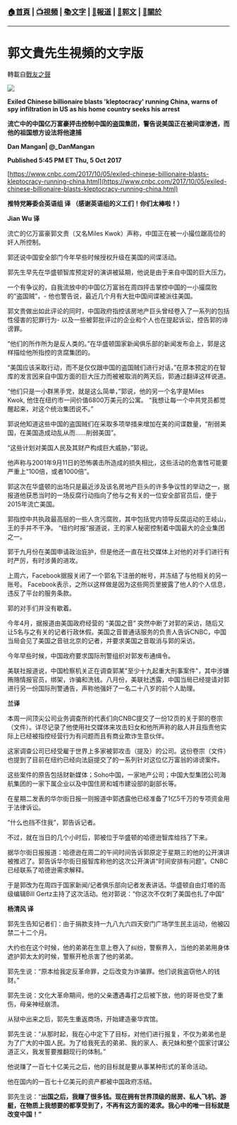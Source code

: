 ###  [:house:首頁](https://github.com/ourhimalayas/home) | [:tv:視頻](https://github.com/ourhimalayas/videos) | [:books:文字](https://github.com/ourhimalayas/txt) | [:newspaper:報道](https://github.com/ourhimalayas/news) | [:eagle:郭文](https://github.com/ourhimalayas/guomedia) | [:pray:關於](https://github.com/ourhimalayas/home/tree/master/about)
---
# 郭文貴先生視頻的文字版
轉載自[戰友之聲](http://littleantvoice.blogspot.com)

**[![](https://3.bp.blogspot.com/-qymW3K9gE-Y/WdhZ6hpT33I/AAAAAAAAApw/N8ePTe7X7lYYaB_pL-uoeuls8R1zHqwKwCLcBGAs/s1600/3.PNG)](https://3.bp.blogspot.com/-qymW3K9gE-Y/WdhZ6hpT33I/AAAAAAAAApw/N8ePTe7X7lYYaB_pL-uoeuls8R1zHqwKwCLcBGAs/s1600/3.PNG)**



**Exiled Chinese billionaire blasts 'kleptocracy' running China, warns of spy infiltration in US as his home country seeks his arrest**

**流亡中的中国亿万富豪抨击控制中国的盗国集团，警告说美国正在被间谍渗透，而他的祖国想方设法将他逮捕**

**Dan Mangan| @\_DanMangan**

**Published 5:45 PM ET Thu, 5 Oct 2017**

[https://www.cnbc.com/2017/10/05/exiled-chinese-billionaire-blasts-kleptocracy-running-china.html](https://www.cnbc.com/2017/10/05/exiled-chinese-billionaire-blasts-kleptocracy-running-china.html)



**推特党筹委会英语组 译 （感谢英语组的义工们！你们太棒啦！）**



**Jian Wu 译**

流亡的亿万富豪郭文贵（又名Miles Kwok）声称，中国正在被一小撮位踞高位的奸人所控制。



郭还说中国安全部门今年早些时候授权升级在美国的间谍活动。



郭先生早先在华盛顿智库预定好的演讲被延期，他说是由于来自中国的巨大压力。



一个有争议的，自我流放中的中国亿万富翁在周四抨击掌控中国的一小撮腐败的“盗国贼”，- 他也警告说，最近几个月有大批中国间谍被派往美国。



郭文贵做出如此评论的同时，中国政府指控该房地产巨头曾经卷入了一系列的包括性侵害的犯罪行为- 以及一些被郭批评过的企业和个人也在提起诉讼，控告郭的诽谤罪。



“他们的所作所为是反人类的。”在华盛顿国家新闻俱乐部的新闻发布会上，郭是这样描绘他所指控的贪腐集团的。



“美国应该采取行动，而不是仅仅跟中国的盗国贼们进行对话，”在原本预定的在智库的发言因来自中国方面的巨大压力而被被取消的两天后，郭通过翻译这样说道。



“他们只是一小群黑手党，就是这么简单，”郭说，他的另一个名字是Miles Kwok, 他住在纽约市一间价值6800万美元的公寓。 “我想让每一个中共党员都觉醒起来，对这个统治集团说不。”

郭说他知道这些中国的盗国贼们在采取多项举措来增加在美的间谍数量，“削弱美国，在美国造成动乱从而……削弱美国”。



“这些计划对美国人民及其财产构成巨大威胁，”郭说。



他声称与2001年9月11日的恐怖袭击所造成的损失相比，这些活动的危害性可能要严重上“100倍，或者1000倍”。



郭这次在华盛顿的出场只是最近涉及该名房地产巨头的许多争议性的举动之一，据报道他获悉当时的一场反腐行动指向了他与之有关的一位安全部官员后，便于2015年流亡美国。

郭指控中共执政最高层的一些人贪污腐败，其中包括党内领导反腐运动的王岐山，王的手并不干净。 “纽约时报”报道说，王的家人秘密控制着中国最大的企业集团之一。



郭于九月份在美国申请政治庇护，但是他还一直在社交媒体上对他的对手们进行有时严厉，有时涉黄的进攻。



上周六，Facebook据报关闭了一个郭名下注册的帐号，并冻结了与他相关的另一账号。 Facebook表示，之所以这样做是因为这些网页里披露了他人的个人信息，违反了平台的服务条款。



郭的对手们并没有歇着。



今年4月，据报道由美国政府经营的 “美国之音” 突然中断了对郭的采访，随后又让5名与之有关的记者行政休假。美国之音普通话服务的负责人告诉CNBC，中国当局会见了美国之音驻北京的记者，并要求美国之音取消与郭的采访。



今年早些时候，中国政府要求国际刑警组织对郭发布通缉令。



美联社报道说，中国检察机关正在调查郭某"至少十九起重大刑事案件"，其中涉嫌贿赂情报官员，绑架，诈骗和洗钱。八月份，美联社透露，中国当局已经提请对郭进行另一份国际刑警通告，声称他强奸了一名二十八岁的前个人助理。



**兰译**

本周一间顶尖公司业务调查所的代表们向CNBC提交了一份12页的关于郭的卷宗（文件）。详尽记录了他使用社交媒体来攻击妇女和他所声称的敌人并且指责他实际上已经被指控经营行为有问题而且有商业欺诈生意伙伴。



这家调查公司已经受雇于世界上多家被郭攻击（提及）的公司。这份卷宗（文件）也提到了目前在纽约已经向法庭提交了的一系列针对这位亿万富翁的诽谤案件。

这些案件的原告包括财新媒体；Soho中国，一家地产公司；中国大型集团公司海航集团的一家下属企业以及中国住房和城市建设部的副部长等。



在星期二发表的华尔街日报一则报道中郭透露他已经准备了1亿5千万的专项资金用于法律诉讼。



“什么也挡不住我”，郭告诉记者。



不过，就在当日的几个小时后，郭被位于华盛顿的哈德逊智库给挡了下来。



据华尔街日报报道：哈德逊在周二的午间时间告诉郭原定于星期三的他的公开演讲被推迟了。郭告诉华尔街日报智库称他的这次公开演讲“时间安排有问题”。CNBC已经联系了哈德逊需求解释。



于是郭改为在周四于国家新闻/记者俱乐部向记者发表讲话。华盛顿自由灯塔的高级编辑Bill Gertz主持了这次活动。他对郭说：“你这次不仅刺了美国也扎了中国”



**杨清风 译**

郭先生告知记者们：由于捐款支持一九八九六四天安门广场学生民主运动，他被囚禁二十二个月。



大约也在这个时候，他的弟弟在生意上卷入了纠纷，警察界入，当他的弟弟用身体遮护郭太太的时候，警察开枪杀害了他的弟弟。



郭先生说：“原本给我定反革命罪，之后改变为诈骗罪。他们说我盗窃他人的钱财。”



郭先生说：文化大革命期间，他的父亲遭遇毒打之后被下放，他的哥哥也受了重伤，母亲神经崩溃。



从狱中出来之后，郭先生重返商场，开始建造豪华宾馆。



郭先生说：“从那时起，我在心中定下了目标，对他们进行报复，不仅为弟弟也是为了广大的中国人民。为了给我死去的弟弟、我的家人、表兄妹和整个国家讨谋公道正义，我发誓要推翻现行的体制。”



他说赚了一百七十亿美元之后，他的目标就是要从事某种形式的革命活动。



他在国内的一百七十亿美元的资产都被中国政府冻结。



郭先生说：“**出国之后，我赚了很多钱。现在拥有世界顶级的居房、私人飞机、游艇，在物质上我想要的都享受到了，不再有这方面的渴求。我心中的唯一目标就是改变中国！”**

<u></u><sub></sub><sup></sup><strike></strike>